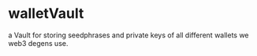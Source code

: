 # walletVault
a Vault for storing seedphrases and private keys of all different wallets we web3 degens use.
